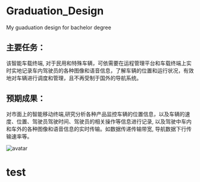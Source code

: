 Graduation_Design
===================
My guaduation design for bachelor degree

## 主要任务：
该智能车载终端, 对于民用和特殊车辆，可依需要在运程管理平台和车载终端上实时实地记录车内驾驶员的各种图像和语音信息，了解车辆的位置和运行状况，有效地对车辆进行调度和管理，且不再受制于国外的导航系统。

## 预期成果：
对市面上的智能移动终端,研究分析各种产品监控车辆的位置信息，以及车辆的速度、位置、驾驶员驾驶时间、驾驶员的相关操作等信息进行记录, 以及驾驶中车内和车外的各种图像和语音信息的实时传输。如数据传递传输带宽, 导航数据下行传输速率等。



![avatar](https://lh3.googleusercontent.com/7Bv3rVeIYoT443DM6kYDDctdvwkYeR4bSay-DQRSjqeghINhU6fOuvp1JuP-K_aEicwSQUCkrf7csp4m8k_VqU7Yux0R2Dx7vJL1d7xWlILHWq4zcIEEKnAjtC0L4Ta_YDYZbjwgjo1hH6EOD1zaguj-AK14lX29B6BaG_a2XxErkOcOEnwq4mTMaeGYkMrmNFcS50kGuWErzuhc_YUj2rIx03FrMoahsAv9_ZLbDdBM4hkpaKlok0MMhAdxO6ylbN3Iqt5UAfoQbNsDP4zKX5_EwnBT1qJDI0nkDrUJiC_fYLyJlHbvSKtc9xcYq-m4vlf1j8cRkrjbjiPeSw48fLPFkWAsgbXzimgChmHKGiQ0n7STVcmcjIn9lo87xPuCOGvNb5-2Y8mJjkiju7J2DEusIBuoozHMh1qBqCZmG6RJUDKPfxgkQLHE21LSP08DQhPM1uDxpHdq2DwobhYbP7rSzsCvhG7R38yiAzp57AknyTKwPfiJ0P-dvH8563ynd8ATLbH68fXy6yCBRTsYQT4N1RrdjiKsGG7cQrWFpCCF-DiuCo92ALReYsy5XWlt1gugOiD7rK1nuA7FolqXhDyXHVQeRNmXRbEVj97oXRgXFZeVP0TKcL0jqHQ4e6y76LgWcCe3QJK9XgOduKqpStzDikA7PfN9oWPJ6YXXKd3IpqNFXdvtb2I=w453-h220-no)


# test
